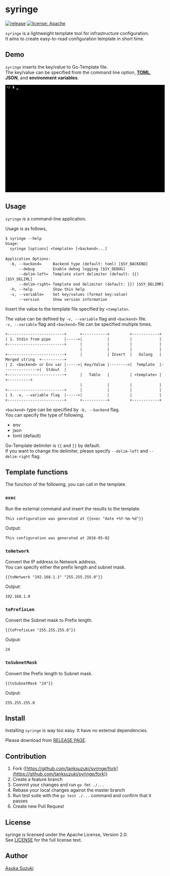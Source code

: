 # syringe

[![release](http://img.shields.io/github/release/tanksuzuki/syringe.svg?style=flat-square)](https://github.com/tanksuzuki/syringe/releases)
[![license: Apache](https://img.shields.io/badge/license-Apache-blue.svg?style=flat-square)](LICENSE)

`syringe` is a lightweight template tool for infrastructure configuration.  
It aims to create easy-to-read configuration template in short time.

## Demo

`syringe` inserts the key/value to Go-Template file.  
The key/value can be specified from the command line option, **[TOML](https://github.com/toml-lang/toml)**, **JSON**, and **environment variables**.

![](doc/vflag.gif)


## Usage

`syringe`  is a command-line application.

Usage is as follows,

```
$ syringe --help
Usage:
  syringe [options] <template> [<backend>...]

Application Options:
  -b, --backend=     Backend type (default: toml) [$SY_BACKEND]
      --debug        Enable debug logging [$SY_DEBUG]
      --delim-left=  Template start delimiter (default: {{) [$SY_DELIML]
      --delim-right= Template end delimiter (default: }}) [$SY_DELIMR]
  -h, --help         Show this help
  -v, --variable=    Set key/values (format key:value)
      --version      Show version information
```

Insert the value to the template file specified by `<template>`.

The value can be defined by `-v, --variable` flag and `<backend>` file.  
`-v, --variable` flag and `<backend>` file can be specified multiple times.

```
+-------------------------+      +-----------+         +------------+
| 1. Stdin from pipe      |----->|           |         |            |
+-------------------------+      |           |         |            |
                                 |           |         |            |
+-------------------------+      |           | Insert  |   Golang   | Merged string  +----------+
| 2. <backend> or Env var |----->| Key/Value |-------->|  Template  |--------------->|  Stdout  |
+-------------------------+      |   Table   |         | <template> |                +----------+
                                 |           |         |            |
+-------------------------+      |           |         |            |
| 3. -v, --variable flag  |----->|           |         |            |
+-------------------------+      +-----------+         +------------+
```

`<backend>` type can be specified by `-b, --backend` flag.  
You can specify the type of following.

* env
* json
* toml (default)

Go-Template delimiter is `{{` and `}}` by default.  
If you want to change the delimiter, please specify `--delim-left` and `--delim-right` flag.

## Template functions

The function of the following, you can call in the template.

### `exec`

Run the external command and insert the results to the template.

```
This configuration was generated at {{exec "date +%Y-%m-%d"}}
```

Output:

```
This configuration was generated at 2016-05-02
```

### `toNetwork`

Convert the IP address to Network address.  
You can specify either the prefix length and subnet mask.

```
{{toNetwork "192.168.1.1" "255.255.255.0"}}
```

Output:

```
192.168.1.0
```

### `toPrefixLen`

Convert the Subnet mask to Prefix length.

```
{{toPrefixLen "255.255.255.0"}}
```

Output:

```
24
```

### `toSubnetMask`

Convert the Prefix length to Subnet mask.

```
{{toSubnetMask "24"}}
```

Output:

```
255.255.255.0
```

## Install

Installing `syringe` is way too easy.
It have no external dependencies.

Please download from [RELEASE PAGE](https://github.com/tanksuzuki/syringe/releases).

## Contribution

1. Fork ([https://github.com/tanksuzuki/syringe/fork](https://github.com/tanksuzuki/syringe/fork))
2. Create a feature branch
3. Commit your changes and run `go fmt ./...`
4. Rebase your local changes against the master branch
5. Run test suite with the `go test ./...` command and confirm that it passes
6. Create new Pull Request

## License

syringe is licensed under the Apache License, Version 2.0.  
See [LICENSE](LICENSE) for the full license text.

## Author

[Asuka Suzuki](https://github.com/tanksuzuki)

